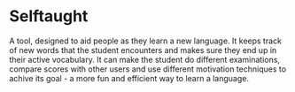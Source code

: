 Selftaught
==========

A tool, designed to aid people as they learn a new language. It keeps track of new words that the student encounters and makes sure they end up in their active vocabulary. It can make the student do different examinations, compare scores with other users and use different motivation techniques to achive its goal - a more fun and efficient way to learn a language.
